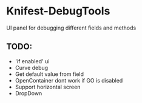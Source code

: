 # Knifest-DebugTools
UI panel for debugging different fields and methods

## TODO:

* 'if enabled' ui
* Curve debug
* Get default value from field
* OpenContainer dont work if GO is disabled
* Support horizontal screen
* DropDown